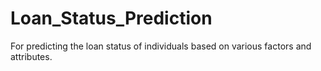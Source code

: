 # Loan_Status_Prediction
For predicting the loan status of individuals based on various factors and attributes. 
